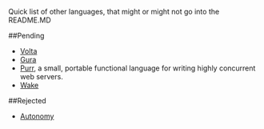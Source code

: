 Quick list of other languages, that might or might not go into the README.MD 

##Pending
* [Volta](https://github.com/VoltLang/Volta)
* [Gura](https://github.com/gura-lang/gura)
* [Purr](https://github.com/robotlolita/purr), a small, portable functional language for writing highly concurrent web servers.
* [Wake](http://wakelang.com/)

##Rejected
* [Autonomy](https://github.com/Uberi/Autonomy)
